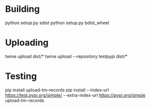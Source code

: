 # Building

python setup.py sdist
python setup.py bdist_wheel

# Uploading

twine upload dist/*
twine upload --repository testpypi dist/*

# Testing

pip install upload-tm-records
pip install --index-url https://test.pypi.org/simple/ --extra-index-url https://pypi.org/simple upload-tm-records
